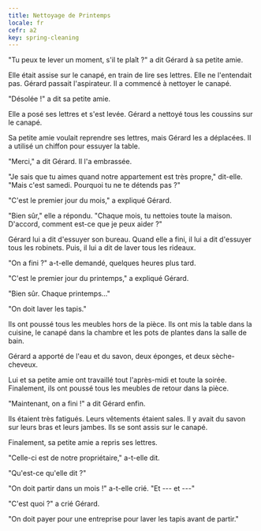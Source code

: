 ```yaml
---
title: Nettoyage de Printemps
locale: fr
cefr: a2
key: spring-cleaning
---
```


"Tu peux te lever un moment, s'il te plaît ?" a dit Gérard à sa petite amie.

Elle était assise sur le canapé, en train de lire ses lettres. Elle ne l'entendait pas. Gérard passait l'aspirateur. Il a commencé à nettoyer le canapé.

"Désolée !" a dit sa petite amie.

Elle a posé ses lettres et s'est levée. Gérard a nettoyé tous les coussins sur le canapé.

Sa petite amie voulait reprendre ses lettres, mais Gérard les a déplacées. Il a utilisé un chiffon pour essuyer la table.

"Merci," a dit Gérard. Il l'a embrassée.

"Je sais que tu aimes quand notre appartement est très propre," dit-elle. "Mais c'est samedi. Pourquoi tu ne te détends pas ?"

"C'est le premier jour du mois," a expliqué Gérard.

"Bien sûr," elle a répondu. "Chaque mois, tu nettoies toute la maison. D'accord, comment est-ce que je peux aider ?"

Gérard lui a dit d'essuyer son bureau. Quand elle a fini, il lui a dit d'essuyer tous les robinets. Puis, il lui a dit de laver tous les rideaux.

"On a fini ?" a-t-elle demandé, quelques heures plus tard.

"C'est le premier jour du printemps," a expliqué Gérard.

"Bien sûr. Chaque printemps..."

"On doit laver les tapis."

Ils ont poussé tous les meubles hors de la pièce. Ils ont mis la table dans la cuisine, le canapé dans la chambre et les pots de plantes dans la salle de bain.

Gérard a apporté de l'eau et du savon, deux éponges, et deux sèche-cheveux.

Lui et sa petite amie ont travaillé tout l'après-midi et toute la soirée. Finalement, ils ont poussé tous les meubles de retour dans la pièce.

"Maintenant, on a fini !" a dit Gérard enfin.

Ils étaient très fatigués. Leurs vêtements étaient sales. Il y avait du savon sur leurs bras et leurs jambes. Ils se sont assis sur le canapé.

Finalement, sa petite amie a repris ses lettres.

"Celle-ci est de notre propriétaire," a-t-elle dit.

"Qu'est-ce qu'elle dit ?"

"On doit partir dans un mois !" a-t-elle crié. "Et --- et ---"

"C'est quoi ?" a crié Gérard.

"On doit payer pour une entreprise pour laver les tapis avant de partir."